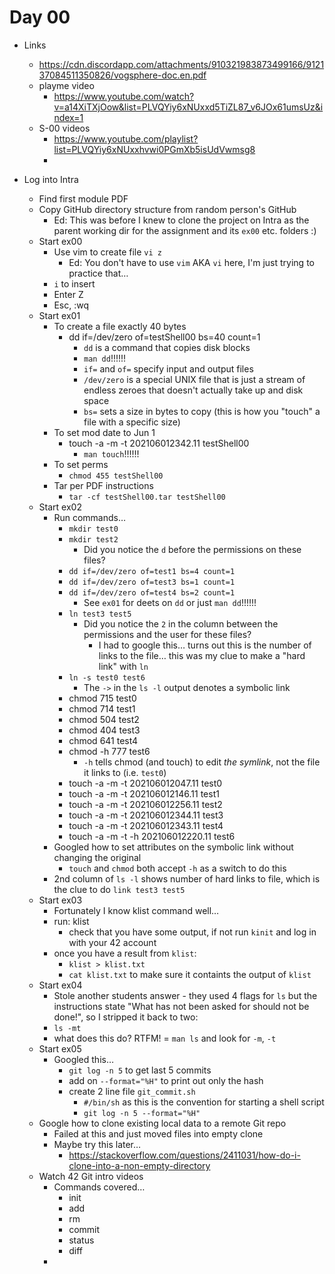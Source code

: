 # Day 00

* Links
	* https://cdn.discordapp.com/attachments/910321983873499166/912137084511350826/vogsphere-doc.en.pdf
	* playme video
		* https://www.youtube.com/watch?v=a14XiTXjOow&list=PLVQYiy6xNUxxd5TiZL87_v6JOx61umsUz&index=1
	* S-00 videos
		* https://www.youtube.com/playlist?list=PLVQYiy6xNUxxhvwi0PGmXb5isUdVwmsg8
		* 

* Log into Intra
	* Find first module PDF
	* Copy GitHub directory structure from random person's GitHub
		* Ed: This was before I knew to clone the project on Intra as the parent working dir for the assignment and its `ex00` etc. folders :) 
	* Start ex00
		* Use vim to create file `vi z`
			* Ed: You don't have to use `vim` AKA `vi` here, I'm just trying to practice that…
		* `i` to insert
		* Enter Z
		* Esc, :wq
	* Start ex01
		* To create a file exactly 40 bytes
			* dd if=/dev/zero of=testShell00 bs=40 count=1
				* `dd` is a command that copies disk blocks
				* `man dd`!!!!!!
				* `if=` and `of=` specify input and output files
				* `/dev/zero` is a special UNIX file that is just a stream of endless zeroes that doesn't actually take up and disk space
				* `bs=` sets a size in bytes to copy (this is how you "touch" a file with a specific size)
		* To set mod date to Jun 1
			* touch -a -m -t 202106012342.11 testShell00
				* `man touch`!!!!!!
		* To set perms
			* `chmod 455 testShell00`
	    * 	Tar per PDF instructions
			* `tar -cf testShell00.tar testShell00`
	* Start ex02
		* Run commands…
			* `mkdir test0`
			* `mkdir test2`
				* Did you notice the `d` before the permissions on these files? 
			* `dd if=/dev/zero of=test1 bs=4 count=1`
			* `dd if=/dev/zero of=test3 bs=1 count=1`
			* `dd if=/dev/zero of=test4 bs=2 count=1`
				* See `ex01` for deets on `dd` or just `man dd`!!!!!!
			* `ln test3 test5`
				* Did you notice the `2` in the column between the permissions and the user for these files?
					* I had to google this… turns out this is the number of links to the file… this was my clue to make a "hard link" with `ln`
			* `ln -s test0 test6`
				* The `->` in the `ls -l` output denotes a symbolic link	
			* chmod 715 test0
			* chmod 714 test1
			* chmod 504 test2
			* chmod 404 test3
			* chmod 641 test4
			* chmod -h 777 test6
				* `-h` tells chmod (and touch) to edit _the symlink_, not the file it links to (i.e. `test0`)
			* touch -a -m -t 202106012047.11 test0
			* touch -a -m -t 202106012146.11 test1
			* touch -a -m -t 202106012256.11 test2
			* touch -a -m -t 202106012344.11 test3
			* touch -a -m -t 202106012343.11 test4
			* touch -a -m -t -h 202106012220.11 test6
		* Googled how to set attributes on the symbolic link without changing the original
			* `touch` and `chmod` both accept `-h` as a switch to do this
		* 2nd column of `ls -l` shows number of hard links to file, which is the clue to do `link test3 test5`
	* Start ex03
		* Fortunately I know klist command well…
		* run: klist
			* check that you have some output, if not run `kinit` and log in with your 42 account
		* once you have a result from `klist`:
			* `klist > klist.txt`
			* `cat klist.txt` to make sure it containts the output of `klist`
	* Start ex04
		* Stole another students answer - they used 4 flags for `ls` but the instructions state "What has not been asked for should not be done!", so I stripped it back to two:
		* `ls -mt`
		* what does this do? RTFM! = `man ls` and look for `-m`, `-t`
	* Start ex05
		* Googled this…
			* `git log -n 5` to get last 5 commits
			* add on `--format="%H"` to print out only the hash
			* create 2 line file `git_commit.sh`
				* `#/bin/sh` as this is the convention for starting a shell script
				* `git log -n 5 --format="%H"`
	* Google how to clone existing local data to a remote Git repo
		* Failed at this and just moved files into empty clone
		* Maybe try this later… 
			* https://stackoverflow.com/questions/2411031/how-do-i-clone-into-a-non-empty-directory
	* Watch 42 Git intro videos
		* Commands covered…
			* init
			* add
			* rm
			* commit
			* status
			* diff
		* 

 

